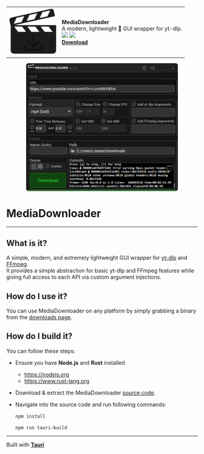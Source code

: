 <div align="center">
    <table>
        <tr>
            <td>
                <img src="docs/images/icon.png" width="125px">
            </td>
            <td>
                <strong>MediaDownloader</strong>
                <br>
                A modern, lightweight 🍃 GUI wrapper for yt-dlp.
                <br>
                <img src="https://img.shields.io/github/downloads/o7q/MediaDownloader/total?logo=github&label=Downloads&color=%232fd653">
                <img src="https://img.shields.io/github/languages/code-size/o7q/MediaDownloader?logo=github&label=Code%20Size&color=%23b65cff">
                <br>
                <strong><a href="">Download</a></strong>
            </td>
        </tr>
    </table>
    <img src="docs/images/interface.png" style="width: 400px;">
</div>

# MediaDownloader

---

## What is it?

A simple, modern, and extremely lightweight GUI wrapper for [yt-dlp](https://github.com/yt-dlp/yt-dlp) and [FFmpeg](https://ffmpeg.org). \
It provides a simple abstraction for basic yt-dlp and FFmpeg features while giving full access to each API via custom argument injections.

## How do I use it?

You can use MediaDownloader on any platform by simply grabbing a binary from the [downloads page](https://github.com/o7q/MediaDownloader/releases).

## How do I build it?

You can follow these steps:

- Ensure you have **Node.js** and **Rust** installed
  - https://nodejs.org
  - https://www.rust-lang.org

- Download & extract the MediaDownloader [source code](https://github.com/o7q/MediaDownloader/archive/refs/heads/main.zip).
- Navigate into the source code and run following commands:
    ```
    npm install
    ```
    ```
    npm run tauri-build
    ```

---

Built with [**Tauri**](https://tauri.app)
